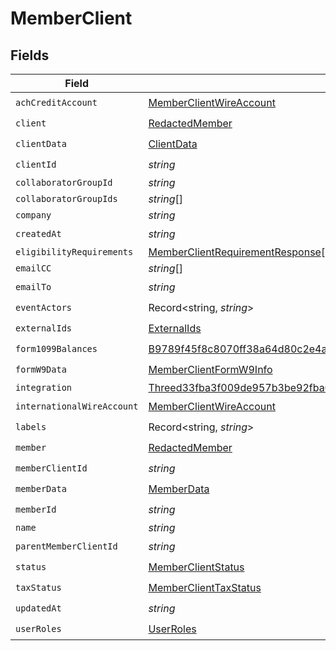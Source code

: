 # MemberClient


## Fields

| Field                                                                                                                                                               | Type                                                                                                                                                                | Required                                                                                                                                                            | Description                                                                                                                                                         |
| ------------------------------------------------------------------------------------------------------------------------------------------------------------------- | ------------------------------------------------------------------------------------------------------------------------------------------------------------------- | ------------------------------------------------------------------------------------------------------------------------------------------------------------------- | ------------------------------------------------------------------------------------------------------------------------------------------------------------------- |
| `achCreditAccount`                                                                                                                                                  | [MemberClientWireAccount](../../models/shared/memberclientwireaccount.md)                                                                                           | :heavy_check_mark:                                                                                                                                                  | N/A                                                                                                                                                                 |
| `client`                                                                                                                                                            | [RedactedMember](../../models/shared/redactedmember.md)                                                                                                             | :heavy_check_mark:                                                                                                                                                  | N/A                                                                                                                                                                 |
| `clientData`                                                                                                                                                        | [ClientData](../../models/shared/clientdata.md)                                                                                                                     | :heavy_check_mark:                                                                                                                                                  | N/A                                                                                                                                                                 |
| `clientId`                                                                                                                                                          | *string*                                                                                                                                                            | :heavy_check_mark:                                                                                                                                                  | N/A                                                                                                                                                                 |
| `collaboratorGroupId`                                                                                                                                               | *string*                                                                                                                                                            | :heavy_minus_sign:                                                                                                                                                  | N/A                                                                                                                                                                 |
| `collaboratorGroupIds`                                                                                                                                              | *string*[]                                                                                                                                                          | :heavy_minus_sign:                                                                                                                                                  | N/A                                                                                                                                                                 |
| `company`                                                                                                                                                           | *string*                                                                                                                                                            | :heavy_minus_sign:                                                                                                                                                  | N/A                                                                                                                                                                 |
| `createdAt`                                                                                                                                                         | *string*                                                                                                                                                            | :heavy_check_mark:                                                                                                                                                  | N/A                                                                                                                                                                 |
| `eligibilityRequirements`                                                                                                                                           | [MemberClientRequirementResponse](../../models/shared/memberclientrequirementresponse.md)[]                                                                         | :heavy_minus_sign:                                                                                                                                                  | N/A                                                                                                                                                                 |
| `emailCC`                                                                                                                                                           | *string*[]                                                                                                                                                          | :heavy_minus_sign:                                                                                                                                                  | N/A                                                                                                                                                                 |
| `emailTo`                                                                                                                                                           | *string*                                                                                                                                                            | :heavy_check_mark:                                                                                                                                                  | N/A                                                                                                                                                                 |
| `eventActors`                                                                                                                                                       | Record<string, *string*>                                                                                                                                            | :heavy_check_mark:                                                                                                                                                  | N/A                                                                                                                                                                 |
| `externalIds`                                                                                                                                                       | [ExternalIds](../../models/shared/externalids.md)                                                                                                                   | :heavy_check_mark:                                                                                                                                                  | N/A                                                                                                                                                                 |
| `form1099Balances`                                                                                                                                                  | [B9789f45f8c8070ff38a64d80c2e4a8732ddaf329e46546474400d26f84c0f1c](../../models/shared/b9789f45f8c8070ff38a64d80c2e4a8732ddaf329e46546474400d26f84c0f1c.md)         | :heavy_check_mark:                                                                                                                                                  | N/A                                                                                                                                                                 |
| `formW9Data`                                                                                                                                                        | [MemberClientFormW9Info](../../models/shared/memberclientformw9info.md)                                                                                             | :heavy_check_mark:                                                                                                                                                  | N/A                                                                                                                                                                 |
| `integration`                                                                                                                                                       | [Threed33fba3f009de957b3be92fba006d6383af7e39f823cc1fd213506f6205100f](../../models/shared/threed33fba3f009de957b3be92fba006d6383af7e39f823cc1fd213506f6205100f.md) | :heavy_minus_sign:                                                                                                                                                  | N/A                                                                                                                                                                 |
| `internationalWireAccount`                                                                                                                                          | [MemberClientWireAccount](../../models/shared/memberclientwireaccount.md)                                                                                           | :heavy_check_mark:                                                                                                                                                  | N/A                                                                                                                                                                 |
| `labels`                                                                                                                                                            | Record<string, *string*>                                                                                                                                            | :heavy_check_mark:                                                                                                                                                  | N/A                                                                                                                                                                 |
| `member`                                                                                                                                                            | [RedactedMember](../../models/shared/redactedmember.md)                                                                                                             | :heavy_check_mark:                                                                                                                                                  | N/A                                                                                                                                                                 |
| `memberClientId`                                                                                                                                                    | *string*                                                                                                                                                            | :heavy_check_mark:                                                                                                                                                  | N/A                                                                                                                                                                 |
| `memberData`                                                                                                                                                        | [MemberData](../../models/shared/memberdata.md)                                                                                                                     | :heavy_check_mark:                                                                                                                                                  | N/A                                                                                                                                                                 |
| `memberId`                                                                                                                                                          | *string*                                                                                                                                                            | :heavy_check_mark:                                                                                                                                                  | N/A                                                                                                                                                                 |
| `name`                                                                                                                                                              | *string*                                                                                                                                                            | :heavy_minus_sign:                                                                                                                                                  | N/A                                                                                                                                                                 |
| `parentMemberClientId`                                                                                                                                              | *string*                                                                                                                                                            | :heavy_check_mark:                                                                                                                                                  | N/A                                                                                                                                                                 |
| `status`                                                                                                                                                            | [MemberClientStatus](../../models/shared/memberclientstatus.md)                                                                                                     | :heavy_check_mark:                                                                                                                                                  | N/A                                                                                                                                                                 |
| `taxStatus`                                                                                                                                                         | [MemberClientTaxStatus](../../models/shared/memberclienttaxstatus.md)                                                                                               | :heavy_check_mark:                                                                                                                                                  | N/A                                                                                                                                                                 |
| `updatedAt`                                                                                                                                                         | *string*                                                                                                                                                            | :heavy_check_mark:                                                                                                                                                  | N/A                                                                                                                                                                 |
| `userRoles`                                                                                                                                                         | [UserRoles](../../models/shared/userroles.md)                                                                                                                       | :heavy_check_mark:                                                                                                                                                  | N/A                                                                                                                                                                 |